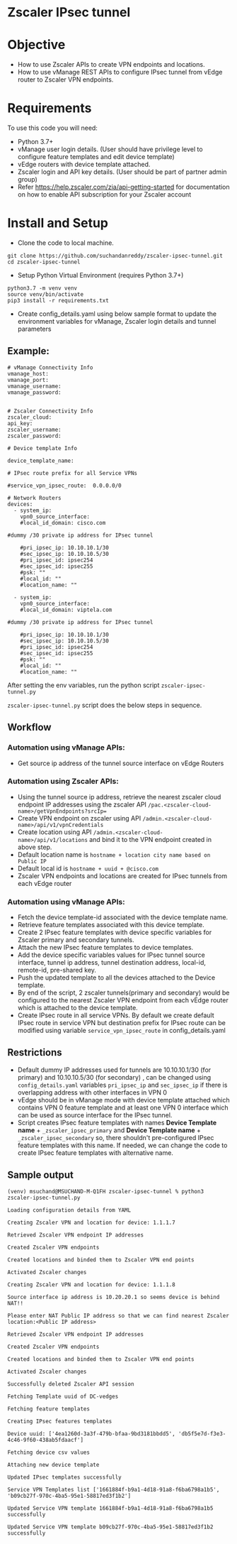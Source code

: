 # Zscaler IPsec tunnel

# Objective 

*   How to use Zscaler APIs to create VPN endpoints and locations.
*   How to use vManage REST APIs to configure IPsec tunnel from  vEdge router to Zscaler VPN endpoints. 


# Requirements

To use this code you will need:

* Python 3.7+
* vManage user login details. (User should have privilege level to configure feature templates and edit device template)
* vEdge routers with device template attached.
* Zscaler login and API key details. (User should be part of partner admin group)
* Refer https://help.zscaler.com/zia/api-getting-started for documentation on how to enable API subscription for your Zscaler account

# Install and Setup

- Clone the code to local machine.

```
git clone https://github.com/suchandanreddy/zscaler-ipsec-tunnel.git
cd zscaler-ipsec-tunnel
```
- Setup Python Virtual Environment (requires Python 3.7+)

```
python3.7 -m venv venv
source venv/bin/activate
pip3 install -r requirements.txt
```

- Create config_details.yaml using below sample format to update the environment variables for vManage, Zscaler login details and tunnel parameters

## Example:

```
# vManage Connectivity Info
vmanage_host: 
vmanage_port: 
vmanage_username: 
vmanage_password: 


# Zscaler Connectivity Info
zscaler_cloud: 
api_key: 
zscaler_username: 
zscaler_password:

# Device template Info

device_template_name:

# IPsec route prefix for all Service VPNs

#service_vpn_ipsec_route:  0.0.0.0/0

# Network Routers
devices:
  - system_ip: 
    vpn0_source_interface: 
    #local_id_domain: cisco.com

#dummy /30 private ip address for IPsec tunnel

    #pri_ipsec_ip: 10.10.10.1/30
    #sec_ipsec_ip: 10.10.10.5/30
    #pri_ipsec_id: ipsec254
    #sec_ipsec_id: ipsec255
    #psk: ""
    #local_id: ""
    #location_name: ""

  - system_ip: 
    vpn0_source_interface: 
    #local_id_domain: viptela.com

#dummy /30 private ip address for IPsec tunnel

    #pri_ipsec_ip: 10.10.10.1/30
    #sec_ipsec_ip: 10.10.10.5/30
    #pri_ipsec_id: ipsec254
    #sec_ipsec_id: ipsec255
    #psk: ""
    #local_id: ""
    #location_name: ""
```

After setting the env variables, run the python script `zscaler-ipsec-tunnel.py`

`zscaler-ipsec-tunnel.py` script does the below steps in sequence. 

## Workflow

### Automation using vManage APIs:

- Get source ip address of the tunnel source interface on vEdge Routers

### Automation using Zscaler APIs: 

- Using the tunnel source ip address, retrieve the nearest zscaler cloud endpoint IP addresses using the zscaler API `/pac.<zscaler-cloud-name>/getVpnEndpoints?srcIp=`
- Create VPN endpoint on zscaler using API `/admin.<zscaler-cloud-name>/api/v1/vpnCredentials`
- Create location using API `/admin.<zscaler-cloud-name>/api/v1/locations` and bind it to the VPN endpoint created in above step. 
- Default location name is `hostname + location city name based on Public IP`
- Default local id is `hostname + uuid + @cisco.com`
- Zscaler VPN endpoints and locations are created for IPsec tunnels from each vEdge router

### Automation using vManage APIs:

- Fetch the device template-id associated with the device template name. 
- Retrieve feature templates associated with this device template. 
- Create 2 IPsec feature templates with device specific variables for Zscaler primary and secondary tunnels.
- Attach the new IPsec feature templates to device templates. 
- Add the device specific variables values for IPsec tunnel source interface, tunnel ip address, tunnel destination address, local-id, remote-id, pre-shared key.
- Push the updated template to all the devices attached to the Device template.
- By end of the script, 2 zscaler tunnels(primary and secondary) would be configured to the nearest Zscaler VPN endpoint from each vEdge router which is attached to the device template. 
- Create IPsec route in all service VPNs. By default we create default IPsec route in service VPN but destination prefix for IPsec route can be modified using variable `service_vpn_ipsec_route` in config_details.yaml

## Restrictions

- Default dummy IP addresses used for tunnels are 10.10.10.1/30 (for primary) and 10.10.10.5/30 (for secondary) , can be changed using `config_details.yaml` variables `pri_ipsec_ip` and `sec_ipsec_ip` if there is overlapping address with other interfaces in VPN 0
- vEdge should be in vManage mode with device template attached which contains VPN 0 feature template and at least one VPN 0 interface which can be used as source interface for the IPsec tunnel. 
- Script creates IPsec feature templates with names **Device Template name** + `_zscaler_ipsec_primary` and **Device Template name** + `_zscaler_ipsec_secondary` so, there shouldn't pre-configured IPsec feature templates with this name. If needed, we can change the code to create IPsec feature templates with alternative name. 

## Sample output

```
(venv) msuchand@MSUCHAND-M-Q1FH zscaler-ipsec-tunnel % python3 zscaler-ipsec-tunnel.py

Loading configuration details from YAML

Creating Zscaler VPN and location for device: 1.1.1.7

Retrieved Zscaler VPN endpoint IP addresses

Created Zscaler VPN endpoints

Created locations and binded them to Zscaler VPN end points

Activated Zscaler changes

Creating Zscaler VPN and location for device: 1.1.1.8

Source interface ip address is 10.20.20.1 so seems device is behind NAT!!

Please enter NAT Public IP address so that we can find nearest Zscaler location:<Public IP address>

Retrieved Zscaler VPN endpoint IP addresses

Created Zscaler VPN endpoints

Created locations and binded them to Zscaler VPN end points

Activated Zscaler changes

Successfully deleted Zscaler API session

Fetching Template uuid of DC-vedges

Fetching feature templates

Creating IPsec features templates

Device uuid: ['4ea1260d-3a3f-479b-bfaa-9bd3181bbdd5', 'db5f5e7d-f3e3-4c46-9f60-438ab5fdaacf']

Fetching device csv values

Attaching new device template

Updated IPsec templates successfully

Service VPN Templates list ['1661884f-b9a1-4d18-91a8-f6ba6798a1b5', 'b09cb27f-970c-4ba5-95e1-58817ed3f1b2']

Updated Service VPN template 1661884f-b9a1-4d18-91a8-f6ba6798a1b5 successfully

Updated Service VPN template b09cb27f-970c-4ba5-95e1-58817ed3f1b2 successfully
```